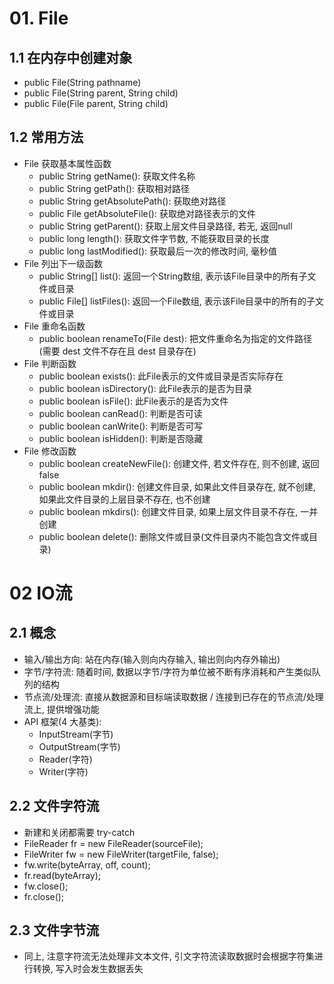 # 01. File
## 1.1 在内存中创建对象
- public File(String pathname)
- public File(String parent, String child)
- public File(File parent, String child)

## 1.2 常用方法
- File 获取基本属性函数
  - public String getName(): 获取文件名称
  - public String getPath(): 获取相对路径
  - public String getAbsolutePath(): 获取绝对路径
  - public File getAbsoluteFile(): 获取绝对路径表示的文件
  - public String getParent(): 获取上层文件目录路径, 若无, 返回null
  - public long length(): 获取文件字节数, 不能获取目录的长度
  - public long lastModified(): 获取最后一次的修改时间, 毫秒值
- File 列出下一级函数
  - public String[] list(): 返回一个String数组, 表示该File目录中的所有子文件或目录
  - public File[] listFiles(): 返回一个File数组, 表示该File目录中的所有的子文件或目录
- File 重命名函数
  - public boolean renameTo(File dest): 把文件重命名为指定的文件路径 (需要 dest 文件不存在且 dest 目录存在)
- File 判断函数
  - public boolean exists(): 此File表示的文件或目录是否实际存在
  - public boolean isDirectory(): 此File表示的是否为目录
  - public boolean isFile(): 此File表示的是否为文件
  - public boolean canRead(): 判断是否可读
  - public boolean canWrite(): 判断是否可写
  - public boolean isHidden(): 判断是否隐藏
- File 修改函数
  - public boolean createNewFile(): 创建文件, 若文件存在, 则不创建, 返回false
  - public boolean mkdir(): 创建文件目录, 如果此文件目录存在, 就不创建, 如果此文件目录的上层目录不存在, 也不创建
  - public boolean mkdirs(): 创建文件目录, 如果上层文件目录不存在, 一并创建
  - public boolean delete(): 删除文件或目录(文件目录内不能包含文件或目录)

# 02 IO流
## 2.1 概念
- 输入/输出方向: 站在内存(输入则向内存输入, 输出则向内存外输出)
- 字节/字符流: 随着时间, 数据以字节/字符为单位被不断有序消耗和产生类似队列的结构
- 节点流/处理流: 直接从数据源和目标端读取数据 / 连接到已存在的节点流/处理流上, 提供增强功能
- API 框架(4 大基类): 
  - InputStream(字节)
  - OutputStream(字节)
  - Reader(字符)
  - Writer(字符)
## 2.2 文件字符流
- 新建和关闭都需要 try-catch
- FileReader fr = new FileReader(sourceFile); 
- FileWriter fw = new FileWriter(targetFile, false);
- fw.write(byteArray, off, count);
- fr.read(byteArray);
- fw.close();
- fr.close();
## 2.3 文件字节流
- 同上, 注意字符流无法处理非文本文件, 引文字符流读取数据时会根据字符集进行转换, 写入时会发生数据丢失

